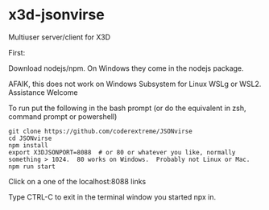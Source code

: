 x3d-jsonvirse
==============

Multiuser server/client for X3D

First:

Download nodejs/npm.  On Windows they come in the nodejs package.

AFAIK, this does not work on Windows Subsystem for Linux WSLg or WSL2. Assistance Welcome

To run put the following in the bash prompt (or do the equivalent in zsh, command prompt or powershell)
```
git clone https://github.com/coderextreme/JSONvirse
cd JSONvirse
npm install
export X3DJSONPORT=8088  # or 80 or whatever you like, normally something > 1024.  80 works on Windows.  Probably not Linux or Mac.
npm run start
```
Click on a one of the localhost:8088 links

Type CTRL-C to exit in the terminal window you started npx in.

